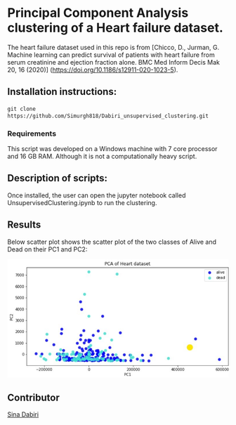# Principal Component Analysis clustering of a Heart failure dataset.


The heart failure dataset used in this repo is from 
[Chicco, D., Jurman, G. Machine learning can predict survival of patients with heart failure from serum creatinine and ejection fraction alone. BMC Med Inform Decis Mak 20, 16 (2020)] (https://doi.org/10.1186/s12911-020-1023-5).

 
## Installation instructions:
```install
git clone https://github.com/Simurgh818/Dabiri_unsupervised_clustering.git
```

### Requirements
This script was developed on a Windows machine with 7 core processor and 16 GB RAM. Although it is not a computationally heavy script.

## Description of scripts:
Once installed, the user can open the jupyter notebook called UnsupervisedClustering.ipynb to run the clustering. 
 

## Results

Below scatter plot shows the scatter plot of the two classes of Alive and Dead on their PC1 and PC2:

![Results](PCA_of_Heart_dataset.jpg)

## Contributor
[Sina Dabiri](https://github.com/Simurgh818)
